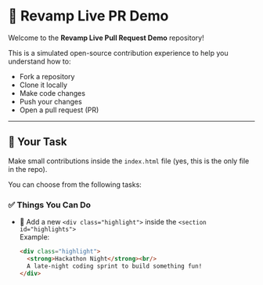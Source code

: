 # 🚀 Revamp Live PR Demo

Welcome to the **Revamp Live Pull Request Demo** repository!

This is a simulated open-source contribution experience to help you understand how to:
- Fork a repository
- Clone it locally
- Make code changes
- Push your changes
- Open a pull request (PR)

---

## 🎯 Your Task

Make small contributions inside the `index.html` file (yes, this is the only file in the repo).

You can choose from the following tasks:

### ✅ Things You Can Do

- 🧩 Add a new `<div class="highlight">` inside the `<section id="highlights">`  
  Example:  
  ```html
  <div class="highlight">
    <strong>Hackathon Night</strong><br/>
    A late-night coding sprint to build something fun!
  </div>
